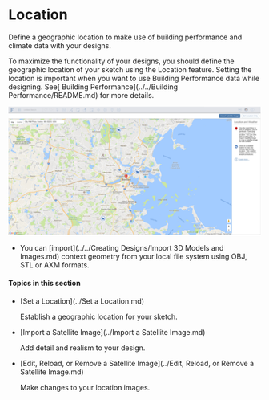 # Location

Define a geographic location to make use of building performance and climate data with your designs.
 

To maximize the functionality of your designs, you should define the geographic location of your sketch using the Location feature. Setting the location is important when you want to use Building Performance data while designing. See[ Building Performance](../../Building Performance/README.md) for more details.

![](Images/GUID-72455568-7551-4B79-90D7-19A6554419EA-low.png)

* You can [import](../../Creating Designs/Import 3D Models and Images.md) context geometry from your local file system using OBJ, STL or AXM formats.

  

#### Topics in this section

* [Set a Location](../Set a Location.md)
    
    Establish a geographic location for your sketch.
* [Import a Satellite Image](../Import a Satellite Image.md)
    
    Add detail and realism to your design.
* [Edit, Reload, or Remove a Satellite Image](../Edit, Reload, or Remove a Satellite Image.md)
    
    Make changes to your location images.

